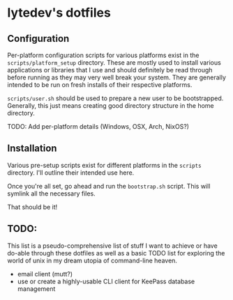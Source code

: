 # lytedev's dotfiles

## Configuration

Per-platform configuration scripts for various platforms exist in the `scripts/platform_setup` directory. 
These are mostly used to install various applications or libraries that I use and should definitely
be read through before running as they may very well break your system. They are generally intended
to be run on fresh installs of their respective platforms. 

`scripts/user.sh` should be used to prepare a new user to be bootstrapped. Generally, this just means 
creating good directory structure in the home directory.

TODO: Add per-platform details (Windows, OSX, Arch, NixOS?)

## Installation

Various pre-setup scripts exist for different platforms in the `scripts`
directory. I'll outline their intended use here.

Once you're all set, go ahead and run the `bootstrap.sh` script. This will symlink all the necessary files.

That should be it!

## TODO:

This list is a pseudo-comprehensive list of stuff I want to achieve or have do-able through these dotfiles
as well as a basic TODO list for exploring the world of unix in my dream utopia of command-line heaven.

* email client (mutt?)
* use or create a highly-usable CLI client for KeePass database management


